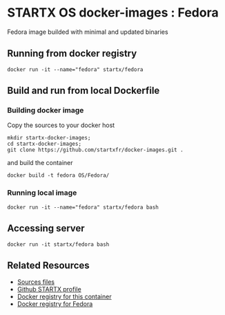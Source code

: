 # STARTX OS docker-images : Fedora
Fedora image builded with minimal and updated binaries

## Running from docker registry
	docker run -it --name="fedora" startx/fedora

## Build and run from local Dockerfile
### Building docker image
Copy the sources to your docker host 

	mkdir startx-docker-images; 
	cd startx-docker-images;
	git clone https://github.com/startxfr/docker-images.git .

and build the container

	docker build -t fedora OS/Fedora/

### Running local image

	docker run -it --name="fedora" startx/fedora bash

## Accessing server

	docker run -it startx/fedora bash

## Related Resources
* [Sources files](https://github.com/startxfr/docker-images/tree/master/Services/fedora)
* [Github STARTX profile](https://github.com/startxfr/docker-images)
* [Docker registry for this container](https://registry.hub.docker.com/u/startx/fedora/)
* [Docker registry for Fedora](https://registry.hub.docker.com/u/fedora/)